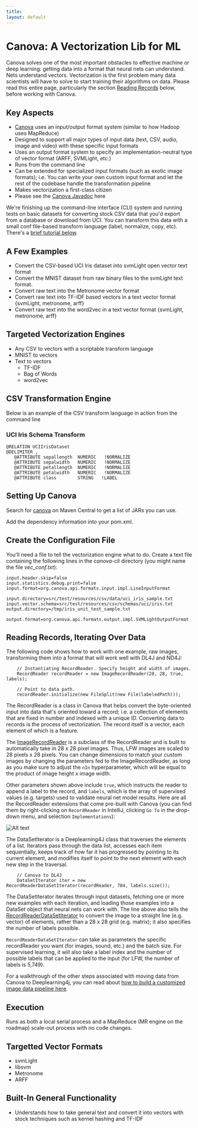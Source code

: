 ```yaml
---
title: 
layout: default
---
```


# Canova: A Vectorization Lib for ML

Canova solves one of the most important obstacles to effective machine or deep learning: getting data into a format that neural nets can understand. Nets understand vectors. Vectorization is the first problem many data scientists will have to solve to start training their algorithms on data. Please read this entire page, particularly the section [Reading Records](#record) below, before working with Canova.

## Key Aspects
- [Canova](https://github.com/deeplearning4j/Canova) uses an input/output format system (similar to how Hadoop uses MapReduce)
- Designed to support all major types of input data (text, CSV, audio, image and video) with these specific input formats
- Uses an output format system to specify an implementation-neutral type of vector format (ARFF, SVMLight, etc.)
- Runs from the command line
- Can be extended for specialized input formats (such as exotic image formats); i.e. You can write your own custom input format and let the rest of the codebase handle the transformation pipeline
- Makes vectorization a first-class citizen
- Please see the [Canova Javadoc](http://deeplearning4j.org/canovadoc/) here

We're finishing up the command-line interface (CLI) system and running tests on basic datasets for converting stock CSV data that you'd export from a database or download from UCI. You can transform this data with a small conf file-based transform language (label, normalize, copy, etc). There's a <a href="#tutorial">brief tutorial below</a>.


## A Few Examples

 * Convert the CSV-based UCI Iris dataset into svmLight open vector text format
 * Convert the MNIST dataset from raw binary files to the svmLight text format.
 * Convert raw text into the Metronome vector format
 * Convert raw text into TF-IDF based vectors in a text vector format {svmLight, metronome, arff}
 * Convert raw text into the word2vec in a text vector format {svmLight, metronome, arff}

## Targeted Vectorization Engines

 * Any CSV to vectors with a scriptable transform language
 * MNIST to vectors
 * Text to vectors
    * TF-IDF
    * Bag of Words
    * word2vec

## CSV Transformation Engine

Below is an example of the CSV transform language in action from the command line

### UCI Iris Schema Transform

    @RELATION UCIIrisDataset
    @DELIMITER ,
       @ATTRIBUTE sepallength  NUMERIC   !NORMALIZE
       @ATTRIBUTE sepalwidth   NUMERIC   !NORMALIZE
       @ATTRIBUTE petallength  NUMERIC   !NORMALIZE
       @ATTRIBUTE petalwidth   NUMERIC   !NORMALIZE
       @ATTRIBUTE class        STRING   !LABEL

## <a name="tutorial">Setting Up Canova</a>

Search for [canova](https://search.maven.org/#search%7Cga%7C1%7CCanova) on Maven Central to get a list of JARs you can use.

Add the dependency information into your pom.xml.

<!-- You'll need to do a *git clone* from [Canova's Github repo](https://github.com/deeplearning4j/Canova), and then build the dependencies with [Maven](http://nd4j.org/getstarted.html#maven). 

      mvn -DskipTests=true -Dmaven.javadoc.skip=true install

(We also recommend that you clone the [ND4J repo](https://github.com/deeplearning4j/nd4j) and build its dependencies now.)

Then you'll want to build the stand-alone Canova jar to run the CLI from terminal/command prompt:

      cd canova-cli/
      mvn -DskipTests=true -Dmaven.javadoc.skip=true package
-->

## Create the Configuration File

You'll need a file to tell the vectorization engine what to do. Create a text file containing the following lines in the *canova-cli* directory (you might name the file *vec_conf.txt*):

    input.header.skip=false
    input.statistics.debug.print=false
    input.format=org.canova.api.formats.input.impl.LineInputFormat
    
    input.directory=src/test/resources/csv/data/uci_iris_sample.txt
    input.vector.schema=src/test/resources/csv/schemas/uci/iris.txt
    output.directory=/tmp/iris_unit_test_sample.txt
    
    output.format=org.canova.api.formats.output.impl.SVMLightOutputFormat


<!--## Run Canova From the Command Line

Now we're going to take this [sample](https://github.com/deeplearning4j/Canova/blob/master/canova-cli/src/test/resources/csv/data/uci_iris_sample.txt) of [UCI's Iris dataset](https://archive.ics.uci.edu/ml/machine-learning-databases/iris/iris.data).

    5.1,3.5,1.4,0.2,Iris-setosa
    4.9,3.0,1.4,0.2,Iris-setosa
    4.7,3.2,1.3,0.2,Iris-setosa
    7.0,3.2,4.7,1.4,Iris-versicolor
    6.4,3.2,4.5,1.5,Iris-versicolor
    6.9,3.1,4.9,1.5,Iris-versicolor
    5.5,2.3,4.0,1.3,Iris-versicolor
    6.5,2.8,4.6,1.5,Iris-versicolor
    6.3,3.3,6.0,2.5,Iris-virginica
    5.8,2.7,5.1,1.9,Iris-virginica
    7.1,3.0,5.9,2.1,Iris-virginica
    6.3,2.9,5.6,1.8,Iris-virginica

Transform it into the svmLight format from the command line like this

    ./bin/canova vectorize -conf [my_conf_file]

The output in your command prompt should look like

    ./bin/canova vectorize -conf /tmp/iris_conf.txt 
    File path already exists, deleting the old file before proceeding...
    Output vectors written to: /tmp/iris_svmlight.txt

If you *cd* into */tmp* and open *iris_svmlight.txt*, you'll see something like this:

    0.0 1:0.1666666666666665 2:1.0 3:0.021276595744680823 4:0.0
    0.0 1:0.08333333333333343 2:0.5833333333333334 3:0.021276595744680823 4:0.0
    0.0 1:0.0 2:0.7500000000000002 3:0.0 4:0.0
    1.0 1:0.9583333333333335 2:0.7500000000000002 3:0.723404255319149 4:0.5217391304347826
    1.0 1:0.7083333333333336 2:0.7500000000000002 3:0.6808510638297872 4:0.5652173913043479
    1.0 1:0.916666666666667 2:0.6666666666666667 3:0.7659574468085107 4:0.5652173913043479
    1.0 1:0.3333333333333333 2:0.0 3:0.574468085106383 4:0.47826086956521746
    1.0 1:0.7500000000000001 2:0.41666666666666663 3:0.702127659574468 4:0.5652173913043479
    2.0 1:0.6666666666666666 2:0.8333333333333333 3:1.0 4:1.0
    2.0 1:0.45833333333333326 2:0.3333333333333336 3:0.8085106382978723 4:0.7391304347826088
    2.0 1:1.0 2:0.5833333333333334 3:0.9787234042553192 4:0.8260869565217392
    2.0 1:0.6666666666666666 2:0.5 3:0.9148936170212765 4:0.6956521739130436

## Feeding Vectors Into Deeplearning4j

Deeplearning4j also works with a command-line interface. A net can be trained with the following script, drawing on the vectorized input you just created with Canova:

      ./bin/deeplearning4j train -input input/file/path/tmp/iris_svmlight.txt -output output/file/path/output.txt -runtime hadoop -model modelConfig.java
      
The configuration of the net itself may need to be adjusted within the file that contains its instantiation and parameters. Examples of these configurations can be seen on the pages describing [restricted Boltzmann machines](http://deeplearning4j.org/restrictedboltzmannmachine.html) as well as the [Mnist tutorial](http://deeplearning4j.org/mnist-tutorial.html). 
-->

## <a name="record">Reading Records, Iterating Over Data</a>

The following code shows how to work with one example, raw images, transforming them into a format that will work well with DL4J and ND4J:

        // Instantiating RecordReader. Specify height and width of images.
        RecordReader recordReader = new ImageRecordReader(28, 28, true, labels);

        // Point to data path. 
        recordReader.initialize(new FileSplit(new File(labeledPath)));

The RecordReader is a class in Canova that helps convert the byte-oriented input into data that's oriented toward a record; i.e. a collection of elements that are fixed in number and indexed with a unique ID. Converting data to records is the process of vectorization. The record itself is a vector, each element of which is a feature.

The [ImageRecordReader](https://github.com/deeplearning4j/Canova/blob/f03f32dd42f14af762bf443a04c4cfdcc172ac83/canova-nd4j/canova-nd4j-image/src/main/java/org/canova/image/recordreader/ImageRecordReader.java) is a subclass of the RecordReader and is built to automatically take in 28 x 28 pixel images. Thus, LFW images are scaled to 28 pixels x 28 pixels. You can change dimensions to match your custom images by changing the parameters fed to the ImageRecordReader, as long as you make sure to adjust the `nIn` hyperparameter, which will be equal to the product of image height x image width. 

Other parameters shown above include `true`, which instructs the reader to append a label to the record, and `labels`, which is the array of supervised values (e.g. targets) used to validate neural net model results. Here are all the RecordReader extensions that come pre-built with Canova (you can find them by right-clicking on `RecordReader` in IntelliJ, clicking `Go To` in the drop-down menu, and selection `Implementations`):

![Alt text](../img/recordreader_extensions.png)

The DataSetIterator is a Deeplearning4J class that traverses the elements of a list. Iterators pass through the data list, accesses each item sequentially, keeps track of how far it has progressed by pointing to its current element, and modifies itself to point to the next element with each new step in the traversal.

        // Canova to DL4J
        DataSetIterator iter = new RecordReaderDataSetIterator(recordReader, 784, labels.size());

The DataSetIterator iterates through input datasets, fetching one or more new examples with each iteration, and loading those examples into a DataSet object that neural nets can work with. The line above also tells the [RecordReaderDataSetIterator](https://github.com/deeplearning4j/deeplearning4j/blob/3e5c6a942864ced574c7715ae548d5e3cb22982c/deeplearning4j-core/src/main/java/org/deeplearning4j/datasets/canova/RecordReaderDataSetIterator.java) to convert the image to a straight line (e.g. vector) of elements, rather than a 28 x 28 grid (e.g. matrix); it also specifies the number of labels possible.

`RecordReaderDataSetIterator` can take as parameters the specific recordReader you want (for images, sound, etc.) and the batch size. For supervised learning, it will also take a label index and the number of possible labels that can be applied to the input (for LFW, the number of labels is 5,749). 

For a walkthrough of the other steps associated with moving data from Canova to Deeplearning4j, you can read about [how to build a customized image data pipeline here](../image-data-pipeline.html).

## Execution

Runs as both a local serial process and a MapReduce (MR engine on the roadmap) scale-out process with no code changes.

## Targetted Vector Formats
* svmLight
* libsvm
* Metronome
* ARFF

## Built-In General Functionality
* Understands how to take general text and convert it into vectors with stock techniques such as kernel hashing and TF-IDF
